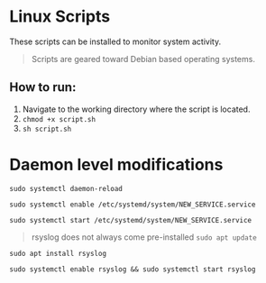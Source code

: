 # Linux Scripts

These scripts can be installed to monitor system activity.

> Scripts are geared toward Debian based operating systems.

## How to run:

1. Navigate to the working directory where the script is located.
2. ```chmod +x script.sh```
3. ```sh script.sh```

# Daemon level modifications
```sudo systemctl daemon-reload```

```sudo systemctl enable /etc/systemd/system/NEW_SERVICE.service```

```sudo systemctl start /etc/systemd/system/NEW_SERVICE.service```

> rsyslog does not always come pre-installed
```sudo apt update```

```sudo apt install rsyslog```

```sudo systemctl enable rsyslog && sudo systemctl start rsyslog```

